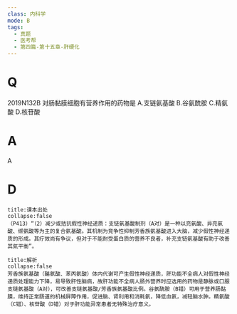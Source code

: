 ```yaml
---
class: 内科学
mode: B
tags:
  - 真题
  - 医考帮
  - 第四篇-第十五章-肝硬化
---
```


# Q
2019N132B 对肠黏膜细胞有营养作用的药物是
A.支链氨基酸
B.谷氨酰胺
C.精氨酸
D.核苷酸

# A
A
# D
```ad-note
title:课本出处
collapse:false
（P413）“（2）减少或拮抗假性神经递质：支链氨基酸制剂（A对）是一种以亮氨酸、异亮氨酸、缬氨酸等为主的复合氨基酸。其机制为竞争性抑制芳香族氨基酸进入大脑，减少假性神经递质的形成。其疗效尚有争议，但对于不能耐受蛋白质的营养不良者，补充支链氨基酸有助于改善其氮平衡”。
```

```ad-summary
title:解析
collapse:false
芳香族氨基酸（酪氨酸、苯丙氨酸）体内代谢可产生假性神经递质，肝功能不全病人对假性神经递质处理能力下降，易导致肝性脑病，故肝功能不全病人肠外营养时应选用的药物是静脉或口服支链氨基酸（A对），可改善支链氨基酸/芳香族氨基酸比例。谷氨酰胺（B错）可用于营养肠黏膜，维持正常肠道的机械屏障作用，促进脑、肾利用和消耗氨，降低血氨，减轻脑水肿。精氨酸（C错）、核苷酸（D错）对于肝功能异常患者无特殊治疗意义。
```

